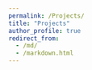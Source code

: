 ```yaml
---
permalink: /Projects/
title: "Projects"
author_profile: true
redirect_from: 
  - /md/
  - /markdown.html
---
```



